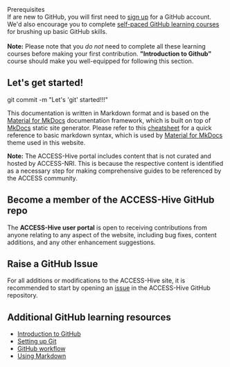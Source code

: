 <div class="flex-container vertical-flex-container with-border with-padding">
    <div class="med-text bold">Prerequisites</div>
    <div>
        <i class="fa-regular fa-square-check nri-green-color with-padding"></i> If are new to GitHub, you will first need to <a href="https://github.com">sign up</a> for a GitHub account.
        <br>
        <i class="fa-regular fa-lightbulb nri-orange-color with-padding"></i> 
        We'd also encourage you to complete <a href="#additional-github-learning-resources">self-paced GitHub learning courses</a> for brushing up basic GitHub skills. 
        <br>
        <br>
        <div class="markdown-notes">
        <b>Note:</b> Please note that you <i>do not</i> need to complete all these learning courses before making your first contribution. 
        <b>"Introduction to Github"</b> course should make you well-equipped for following this section.
        </div>
    </div>
</div>

## Let's get started! 

<terminal-window>
    <terminal-line data="input">git commit -m "Let's 'git' started!!!"</terminal-line>
    <terminal-line></terminal-line>
    <terminal-line data="progress"></terminal-line>
</terminal-window>

This documentation is written in Markdown format and is based on the <a href="https://squidfunk.github.io/mkdocs-material/" target="_blank">Material for MkDocs</a> documentation framework, which is built on top of <a href="https://www.mkdocs.org" target="_blank">MkDocs</a> static site generator. Please refer to this <a href="https://www.markdownguide.org/cheat-sheet/">cheatsheet</a> for a quick reference to basic markdown syntax, which is used by <a href="https://squidfunk.github.io/mkdocs-material/" target="_blank">Material for MkDocs</a> theme used in this website.

<div class="markdown-notes">
    <b>Note:</b> The ACCESS-Hive portal includes content that is not curated and hosted by ACCESS-NRI. This is because the respective content is identified as a necessary step for making comprehensive guides to be referenced by the ACCESS community.
</div>

## Become a member of the ACCESS-Hive GitHub repo

The <b>ACCESS-Hive user portal</b> is open to receiving contributions from anyone relating to any aspect of the website, including bug fixes, content additions, and any other enhancement suggestions.  

## Raise a GitHub Issue

For all additions or modifications to the ACCESS-Hive site, it is recommended to start by opening an <a href="https://github.com/ACCESS-Hive/access-hive.github.io/issues">issue</a> in the ACCESS-Hive GitHub repository. 

## Additional GitHub learning resources 

- <a href="https://github.com/skills/introduction-to-github" target="_blank">Introduction to GitHub</a>
- <a href="https://docs.github.com/en/get-started/quickstart/set-up-git" target="_blank">Setting up Git</a>
- <a href="https://docs.github.com/en/get-started/quickstart/github-flow" target="_blank">GitHub workflow</a>
- <a href="https://github.com/skills/communicate-using-markdown" target="_blank">Using Markdown</a>